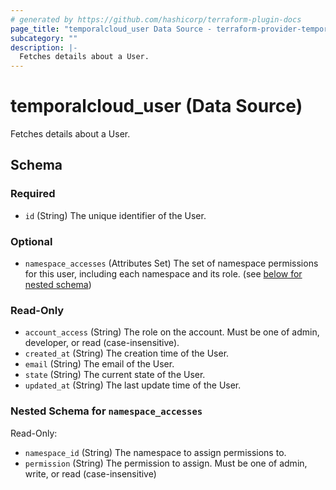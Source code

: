 ```yaml
---
# generated by https://github.com/hashicorp/terraform-plugin-docs
page_title: "temporalcloud_user Data Source - terraform-provider-temporalcloud"
subcategory: ""
description: |-
  Fetches details about a User.
---
```


# temporalcloud_user (Data Source)

Fetches details about a User.



<!-- schema generated by tfplugindocs -->
## Schema

### Required

- `id` (String) The unique identifier of the User.

### Optional

- `namespace_accesses` (Attributes Set) The set of namespace permissions for this user, including each namespace and its role. (see [below for nested schema](#nestedatt--namespace_accesses))

### Read-Only

- `account_access` (String) The role on the account. Must be one of admin, developer, or read (case-insensitive).
- `created_at` (String) The creation time of the User.
- `email` (String) The email of the User.
- `state` (String) The current state of the User.
- `updated_at` (String) The last update time of the User.

<a id="nestedatt--namespace_accesses"></a>
### Nested Schema for `namespace_accesses`

Read-Only:

- `namespace_id` (String) The namespace to assign permissions to.
- `permission` (String) The permission to assign. Must be one of admin, write, or read (case-insensitive)
